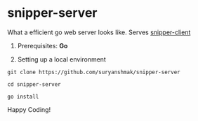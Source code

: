 # snipper-server

What a efficient go web server looks like. Serves [snipper-client]('https://github.com/suryanshmak/snipper-client')

1. Prerequisites: **Go**

2. Setting up a local environment

```
git clone https://github.com/suryanshmak/snipper-server
```

```
cd snipper-server
```

```
go install
```

Happy Coding!
